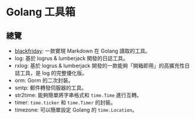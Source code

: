 # Golang 工具箱

## 總覽
- [blackfriday](https://github.com/russross/blackfriday): 一款實現 Markdown 在 Golang 讀取的工具。
- log: 基於 logrus & lumberjack 開發的日誌工具。
- rxlog: 基於 logrus & lumberjack 開發的一款能夠「開箱即用」的高擴充性日誌工具，是 log 的完整優化版。
- orm: Gorm 的二次封裝。
- smtp: 郵件轉發伺服器的工具。
- str2time: 能夠簡單將字串格式和 `time.Time` 進行互轉。
- timer: `time.ticker` 和 `time.Timer` 的封裝。
- timezone: 可以簡單設定 Golang 的 `time.Location`。 
